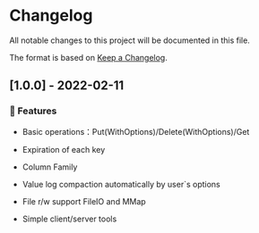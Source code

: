# Changelog
All notable changes to this project will be documented in this file.

The format is based on [Keep a Changelog](http://keepachangelog.com/en/1.0.0/).

## [1.0.0] - 2022-02-11

### 🚀 Features

- Basic operations：Put(WithOptions)/Delete(WithOptions)/Get
- Expiration of each key

- Column Family
- Value log compaction automatically by user`s options

- File r/w support FileIO and MMap
- Simple client/server tools

